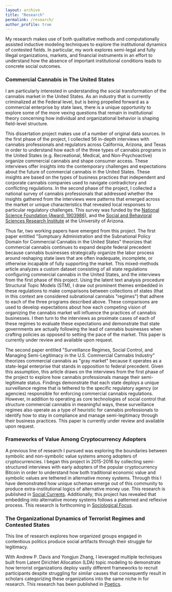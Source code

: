 ```yaml
---
layout: archive
title: "Research"
permalink: /research/
author_profile: true
---
```


My research makes use of both qualitative methods and computationally assisted inductive modeling techniques to explore the institutional dynamics of contested fields. In particular, my work explores semi-legal and fully illegal organizations, markets, and financial instruments in an effort to understand how the absence of important institutional conditions leads to concrete social outcomes.

### Commercial Cannabis in The United States

I am particularly interested in understanding the social transformation of the cannabis market in the United States. As an industry that is currently criminalized at the Federal level, but is being propelled forward as a commercial enterprise by state laws, there is a unique opportunity to explore some of the more vexing questions that remain in institutional theory concerning how individual and organizational behavior is shaping field-level structure.

This dissertation project makes use of a number of original data sources. In the first phase of the project, I collected 56 in-depth interviews with cannabis professionals and regulators across California, Arizona, and Texas in order to understand how each of the three types of cannabis programs in the United States (e.g. Recreational, Medical, and Non-Psychoactive) organize commercial cannabis and shape consumer access.  These interviews offer insights into the contemporary challenges and expectations about the future of commercial cannabis in the United States. These insights are based on the types of business practices that independent and corporate cannabis companies used to navigate contradictory and conflicting regulations. In the second phase of the project, I collected a national survey of cannabis professionals that addressed whether the insights gathered from the interviews were patterns that emerged across the market or unique characteristics that revealed local responses to particular regulatory challenges. This survey was funded by the [National Science Foundation (Award: 1903986)](https://www.nsf.gov/awardsearch/showAward?AWD_ID=1903986&HistoricalAwards=false), and the [Social and Behavioral Sciences Research Institute](https://sbsri.sbs.arizona.edu/) at the University of Arizona. 


Thus far, two working papers have emerged from this project. The first paper entitled "Sumptuary Administration and the Subnational Policy Domain for Commercial Cannabis in the United States" theorizes that commercial cannabis continues to expand despite federal precedent because cannabis businesses strategically organize the labor process around reshaping state laws that are often inadequate, incomplete, or otherwise incapable of fully supporting the market. This mixed-methods article analyzes a custom dataset consisting of all state regulations configuring commercial cannabis in the United States, and the interviews from the first phase of this project. Using the latent text analysis procedure Structural Topic Models (STM), I draw out prominent themes embedded in these regulations to make comparisons between collections of states (that in this context are considered subnational cannabis "regimes") that adhere to each of the three programs described above. These comparisons are used to develop expectations about how each competing vision of organizing the cannabis market will influence the practices of cannabis businesses. I then turn to the interviews as proximate cases of each of these regimes to evaluate these expectations and demonstrate that state governments are actually following the lead of cannabis businesses when crafting policies as opposed to setting the pace of the market. This paper is currently under review and available upon request.

The second paper entitled "Surveillance Regimes, Social Control, and Managing Semi-Legitimacy in the U.S. Commercial Cannabis Industry" theorizes commercial cannabis as "gray market" because it operates as a state-legal enterprise that stands in opposition to federal precedent. Given this assumption, this article draws on the interviews from the first phase of the project to explore how cannabis professionals manage their semi-legitimate status. Findings demonstrate that each state deploys a unique surveillance regime that is tethered to the specific regulatory agency (or agencies) responsible for enforcing commercial cannabis regulations. However, in addition to operating as core technologies of social control that structure commercial cannabis in meaningful ways, these surveillance regimes also operate as a type of heuristic for cannabis professionals to identify how to stay in compliance and manage semi-legitimacy through their business practices. This paper is currently under review and available upon request. 
 
### Frameworks of Value Among Cryptocurrency Adopters

A previous line of research I pursued was exploring the boundaries between symbolic and non-symbolic value systems among adopters of cryptocurrencies. I began this project in 2015-2016 by collecting semi-structured interviews with early adopters of the popular cryptocurrency Bitcoin in order to understand how both traditional economic value and symbolic values are tethered in alternative money systems. Through this I have demonstrated how unique schemas emerge out of this community to produce extra-institutional logics of alternative money use. This research is published in [Social Currents](https://journals.sagepub.com/doi/full/10.1177/2329496519880314). Additionally, this project has revealed that embedding into alternative money systems follows a patterned and reflexive process. This research is forthcoming in [Sociological Focus](https://www.tandfonline.com/toc/usfo20/current).

### The Organizational Dynamics of Terrorist Regimes and Contested States

This line of research explores how organized groups engaged in contentious politics produce social artifacts through their struggle for legitimacy. 

With Andrew P. Davis and Yongjun Zhang, I leveraged multiple techniques built from Latent Dirichlet Allocation (LDA) topic modeling to demonstrate how terrorist organizations deploy vastly different frameworks to recruit participants despite struggling for similar causes that consequently result in scholars categorizing these organizations into the same niche in for research. This research has been published in [Poetics](https://www-sciencedirect-com.ezproxy4.library.arizona.edu/science/article/pii/S0304422X17301456). 

